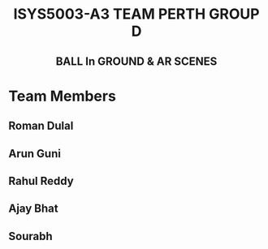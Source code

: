 <div align="center"> <h1> ISYS5003-A3 TEAM PERTH GROUP D </h1> </div>
 <div align="center"> <h2> BALL In GROUND & AR SCENES </h2> </div>
 
# Team Members

## Roman Dulal
## Arun Guni
## Rahul Reddy
## Ajay Bhat
## Sourabh
